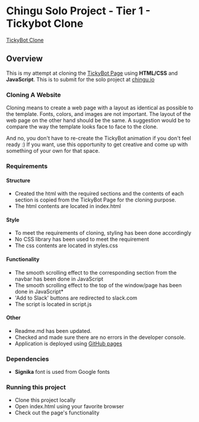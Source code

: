 # Chingu Solo Project - Tier 1 - Tickybot Clone

[TickyBot Clone](https://itzmidinesh.github.io/)

## Overview
This is my attempt at cloning the [TickyBot Page](https://maknetaro.github.io/tickyBot/) using **HTML/CSS** and **JavaScript**. This is to submit for the solo project at [chingu.io](https://chingu.io)

### Cloning A Website

Cloning means to create a web page with a layout as identical as possible to 
the template. Fonts, colors, and images are not important. The layout of the 
web page on the other hand should be the same. A suggestion would be to 
compare the way the template looks face to face to the clone.

And no, you don't have to re-create the TickyBot animation if you don't 
feel ready :) If you want, use this opportunity to get creative and come up 
with something of your own for that space.

### Requirements

#### Structure
- Created the html with the required sections and the contents of each section is copied from the TickyBot Page for the cloning purpose.
- The html contents are located in index.html

#### Style
- To meet the requirements of cloning, styling has been done accordingly
- No CSS library has been used to meet the requirement
- The css contents are located in styles.css

#### Functionality
- The smooth scrolling effect to the corresponding section from the navbar has been done in JavaScript
- The smooth scrolling effect to the top of the window/page has been done in JavaScript*
- 'Add to Slack' buttons are redirected to slack.com
- The script is located in script.js

#### Other
- Readme.md has been updated.
- Checked and made sure there are no errors in the developer console.
- Application is deployed using [GitHub pages](https://itzmidinesh.github.io)

### Dependencies

- **Signika** font is used from Google fonts

### Running this project

- Clone this project locally
- Open index.html using your favorite browser
- Check out the page's functionality